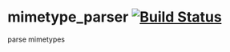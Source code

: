 mimetype_parser [![Build Status](https://travis-ci.org/camshaft/mimetype_parser.svg)](https://travis-ci.org/camshaft/mimetype_parser)
===============

parse mimetypes
